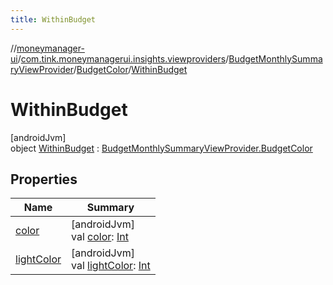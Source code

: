 ```yaml
---
title: WithinBudget
---
```

//[moneymanager-ui](../../../../../index.html)/[com.tink.moneymanagerui.insights.viewproviders](../../../index.html)/[BudgetMonthlySummaryViewProvider](../../index.html)/[BudgetColor](../index.html)/[WithinBudget](index.html)



# WithinBudget



[androidJvm]\
object [WithinBudget](index.html) : [BudgetMonthlySummaryViewProvider.BudgetColor](../index.html)



## Properties


| Name | Summary |
|---|---|
| [color](../color.html) | [androidJvm]<br>val [color](../color.html): [Int](https://kotlinlang.org/api/latest/jvm/stdlib/kotlin/-int/index.html) |
| [lightColor](../light-color.html) | [androidJvm]<br>val [lightColor](../light-color.html): [Int](https://kotlinlang.org/api/latest/jvm/stdlib/kotlin/-int/index.html) |

